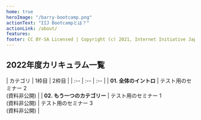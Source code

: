 ```yaml
---
home: true
heroImage: "/barry-bootcamp.png"
actionText: "IIJ Bootcampとは？"
actionLink: /about/
features:
footer: CC BY-SA Licensed | Copyright (c) 2021, Internet Initiative Japan Inc.
---
```


## 2022年度カリキュラム一覧

<span style="display: none;">BOOTCAMP-LGW BEGIN LESSONS TABLE</span>| カテゴリ | 1枠目 | 2枠目 |
| :-- | :-- | :-- |
| **01. 全体のイントロ** | テスト用のセミナー 2<br>(資料非公開) |
| **02. もう一つのカテゴリー** | テスト用のセミナー 1<br>(資料非公開) | テスト用のセミナー 3<br>(資料非公開) |
<span style="display: none;">BOOTCAMP-LGW END LESSONS TABLE</span>
